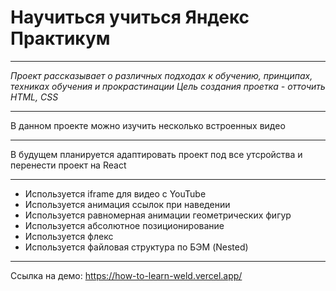 # Научиться учиться Яндекс Практикум

---

_Проект рассказывает о различных подходах к обучению, принципах, техниках обучения и прокрастинации_
_Цель создания проетка - отточить HTML, CSS_

---

В данном проекте можно изучить несколько встроенных видео

---

В будущем планируется адаптировать проект под все утсройства и перенести проект на React

---

- Используется iframe для видео с YouTube
- Используется анимация ссылок при наведении
- Используется равномерная анимации геометрических фигур
- Используется абсолютное позиционирование
- Используется флекс
- Используется файловая структура по БЭМ (Nested)

---

Ссылка на демо: https://how-to-learn-weld.vercel.app/
